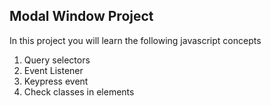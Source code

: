## Modal Window Project
In this project you will learn the following javascript concepts

1. Query selectors
2. Event Listener
3. Keypress event
4. Check classes in elements